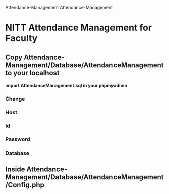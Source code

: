 Attendance-Management
Attendance-Management
#        			               NITT Attendance Management for Faculty

## 				Copy Attendance-Management/Database/AttendanceManagement to your localhost

#### 					import AttendanceManagement.sql in your phpmyadmin

### Change 
### Host
### Id
### Password
### Database
## Inside Attendance-Management/Database/AttendanceManagement/Config.php
